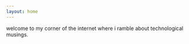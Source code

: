 ```yaml
---
layout: home
---
```


welcome to my corner of the internet where i ramble about technological musings.
